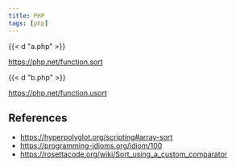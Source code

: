 ```yaml
---
title: PHP
tags: [php]
---
```


{{< d "a.php" >}}

<https://php.net/function.sort>

{{< d "b.php" >}}

<https://php.net/function.usort>

## References

- <https://hyperpolyglot.org/scripting#array-sort>
- <https://programming-idioms.org/idiom/100>
- <https://rosettacode.org/wiki/Sort_using_a_custom_comparator>
